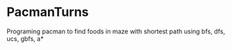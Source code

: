 # PacmanTurns
Programing pacman to find foods in maze with shortest path using bfs, dfs, ucs, gbfs, a*
